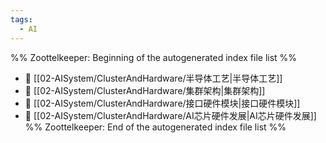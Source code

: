 ```yaml
---
tags:
  - AI
---
```

%% Zoottelkeeper: Beginning of the autogenerated index file list  %%
- 📄 [[02-AISystem/ClusterAndHardware/半导体工艺|半导体工艺]]
- 📄 [[02-AISystem/ClusterAndHardware/集群架构|集群架构]]
- 📄 [[02-AISystem/ClusterAndHardware/接口硬件模块|接口硬件模块]]
- 📄 [[02-AISystem/ClusterAndHardware/AI芯片硬件发展|AI芯片硬件发展]]
%% Zoottelkeeper: End of the autogenerated index file list  %%
